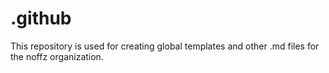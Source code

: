 # .github
This repository is used for creating global templates and other .md files for the noffz organization.
